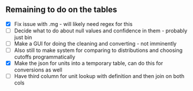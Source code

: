 ## Remaining to do on the tables
- [x] Fix issue with .mg - will likely need regex for this
- [ ] Decide what to do about null values and confidence in them - probably just bin
- [ ] Make a GUI for doing the cleaning and converting - not imminently
- [ ] Also still to make system for comparing to distributions and choosing cutoffs programmatically
- [x] Make the json for units into a temporary table, can do this for conversions as well
- [ ] Have third column for unit lookup with definition and then join on both cols